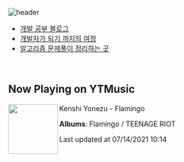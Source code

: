 ![header](https://capsule-render.vercel.app/api?type=waving&color=timeGradient&height=200&section=header&text=Mooneeᕕ(ᐛ)ᕗ&fontSize=40&animation=fadeIn)
- [개발 공부 블로그](https://mooneedev.netlify.app/)
- [개발자가 되기 까지의 여정](https://www.notion.so/mooneedev/4a78cf4af0a74c26a5880871ada05ddb)
- [알고리즘 문제풀이 정리하는 곳](https://www.notion.so/mooneedev/Algorithms-f47ea3f7bcd7444d834bcf6ce8c1cf78)

<br/>


## Now Playing on YTMusic

[<img align="left" width="100" src="https://lh3.googleusercontent.com/KfgLFrXkwju9RqhLe9CgUiaeBK8XLs5SP6rdKrZMDveh0yw3AJBxow7tNQqyjfCaOAzZVd1B6v8T7JM">](https://music.youtube.com/watch?v=DcKa0n2LCLk)

Kenshi Yonezu - Flamingo

**Albums**: Flamingo / TEENAGE RIOT

Last updated at 07/14/2021 10:14
